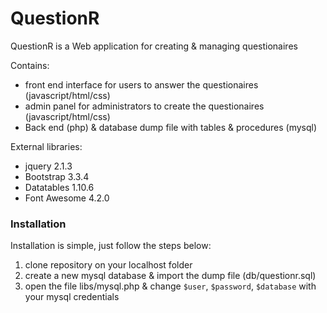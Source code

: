 # QuestionR
QuestionR is a Web application for creating &amp; managing questionaires

Contains:
- front end interface for users to answer the questionaires (javascript/html/css)
- admin panel for administrators to create the questionaires (javascript/html/css)
- Back end (php) & database dump file with tables & procedures (mysql)

External libraries:
- jquery 2.1.3
- Bootstrap 3.3.4
- Datatables 1.10.6
- Font Awesome 4.2.0

### Installation

Installation is simple, just follow the steps below:

1. clone repository on your localhost folder
2. create a new mysql database & import the dump file (db/questionr.sql)
3. open the file libs/mysql.php & change `$user`, `$password`, `$database` with your mysql credentials
